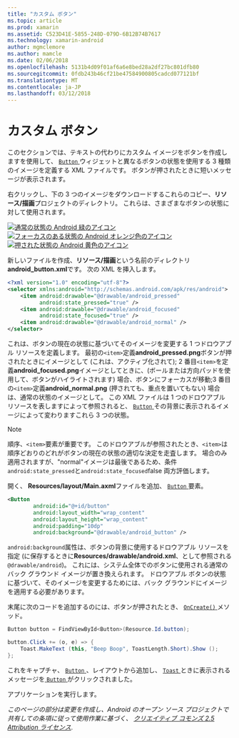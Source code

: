 ```yaml
---
title: "カスタム ボタン"
ms.topic: article
ms.prod: xamarin
ms.assetid: C523D41E-5855-248D-079D-6B12B74B7617
ms.technology: xamarin-android
author: mgmclemore
ms.author: mamcle
ms.date: 02/06/2018
ms.openlocfilehash: 5131b4d09f01af6a6e8bed28a2df27bc801dfb80
ms.sourcegitcommit: 0fdb243b46cf21be47584900805cadcd077121bf
ms.translationtype: MT
ms.contentlocale: ja-JP
ms.lasthandoff: 03/12/2018
---
```

# <a name="custom-button"></a>カスタム ボタン

このセクションでは、テキストの代わりにカスタム イメージをボタンを作成しますを使用して、 [ `Button` ](https://developer.xamarin.com/api/type/Android.Widget.Button/)ウィジェットと異なるボタンの状態を使用する 3 種類のイメージを定義する XML ファイルです。 ボタンが押されたときに短いメッセージが表示されます。

右クリックし、下の 3 つのイメージをダウンロードするこれらのコピー、**リソース/描画**プロジェクトのディレクトリ。 これらは、さまざまなボタンの状態に対して使用されます。

 [![通常の状態の Android 緑のアイコン](custom-button-images/android-normal.png)](custom-button-images/android-normal.png#lightbox) [![フォーカスのある状態の Android オレンジ色のアイコン](custom-button-images/android-focused.png)](custom-button-images/android-focused.png#lightbox) [![押された状態の Android 黄色のアイコン](custom-button-images/android-pressed.png)](custom-button-images/android-pressed.png#lightbox)

新しいファイルを作成、**リソース/描画**という名前のディレクトリ**android_button.xml**です。 次の XML を挿入します。

```xml
<?xml version="1.0" encoding="utf-8"?>
<selector xmlns:android="http://schemas.android.com/apk/res/android">
    <item android:drawable="@drawable/android_pressed"
          android:state_pressed="true" />
    <item android:drawable="@drawable/android_focused"
          android:state_focused="true" />
    <item android:drawable="@drawable/android_normal" />
</selector>
```

これは、ボタンの現在の状態に基づいてそのイメージを変更する 1 つドロウアブル リソースを定義します。 最初の`<item>`定義**android_pressed.png**ボタンが押されたときにイメージとして (これは、アクティブ化されて); 2 番目`<item>`を定義**android_focused.png**イメージとしてときに、(ボールまたは方向パッドを使用して、ボタンがハイライトされます) 場合、ボタンにフォーカスが移動;3 番目の`<item>`定義**android_normal.png** (押されても、重点を置いてもない) 場合は、通常の状態のイメージとして。 この XML ファイルは 1 つのドロウアブル リソースを表しますによって参照されると、 [ `Button` ](https://developer.xamarin.com/api/type/Android.Widget.Button/)その背景に表示されるイメージによって変わりますこれら 3 つの状態。


> [!NOTE]
> 順序、`<item>`要素が重要です。 このドロウアブルが参照されたとき、`<item>`は順序どおりのどれがボタンの現在の状態の適切な決定を走査します。
> 場合のみ適用されますが、"normal"イメージは最後であるため、条件`android:state_pressed`と`android:state_focused`false 両方評価します。

開く、 **Resources/layout/Main.axml**ファイルを追加、 [ `Button` ](https://developer.xamarin.com/api/type/Android.Widget.Button/)要素。

```xml
<Button
        android:id="@+id/button"
        android:layout_width="wrap_content"
        android:layout_height="wrap_content"
        android:padding="10dp"
        android:background="@drawable/android_button" />
```

`android:background`属性は、ボタンの背景に使用するドロウアブル リソースを指定 (に保存するときに**Resources/drawable/android.xml**、として参照される`@drawable/android`)。 これには、システム全体でのボタンに使用される通常のバック グラウンド イメージが置き換えられます。 ドロウアブル ボタンの状態に基づいて、そのイメージを変更するためには、バック グラウンドにイメージを適用する必要があります。

末尾に次のコードを追加するのには、ボタンが押されたとき、 [ `OnCreate()` ](https://developer.xamarin.com/api/member/Android.App.Activity.OnCreate/p/Android.OS.Bundle/Android.OS.PersistableBundle/)メソッド。

```csharp
Button button = FindViewById<Button>(Resource.Id.button);

button.Click += (o, e) => {
    Toast.MakeText (this, "Beep Boop", ToastLength.Short).Show ();
};
```

これをキャプチャ、 [ `Button` ](https://developer.xamarin.com/api/type/Android.Widget.Button/) 、レイアウトから追加し、 [ `Toast` ](https://developer.xamarin.com/api/type/Android.Widget.Toast/)ときに表示されるメッセージを[ `Button` ](https://developer.xamarin.com/api/type/Android.Widget.Button/)がクリックされました。

アプリケーションを実行します。


*このページの部分は変更を作成し、Android のオープン ソース プロジェクトで共有しての条項に従って使用作業に基づく、*
[*クリエイティブ コモンズ 2.5 Attribution ライセンス*](http://creativecommons.org/licenses/by/2.5/).
